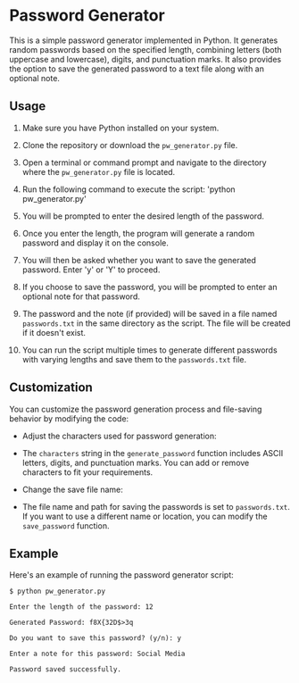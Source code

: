 # Password Generator

This is a simple password generator implemented in Python. It generates random passwords based on the specified length, combining letters (both uppercase and lowercase), digits, and punctuation marks. It also provides the option to save the generated password to a text file along with an optional note.

## Usage

1. Make sure you have Python installed on your system.

2. Clone the repository or download the `pw_generator.py` file.

3. Open a terminal or command prompt and navigate to the directory where the `pw_generator.py` file is located.

4. Run the following command to execute the script:
'python pw_generator.py'


5. You will be prompted to enter the desired length of the password.

6. Once you enter the length, the program will generate a random password and display it on the console.

7. You will then be asked whether you want to save the generated password. Enter 'y' or 'Y' to proceed.

8. If you choose to save the password, you will be prompted to enter an optional note for that password.

9. The password and the note (if provided) will be saved in a file named `passwords.txt` in the same directory as the script. The file will be created if it doesn't exist.

10. You can run the script multiple times to generate different passwords with varying lengths and save them to the `passwords.txt` file.

## Customization

You can customize the password generation process and file-saving behavior by modifying the code:

- Adjust the characters used for password generation:
- The `characters` string in the `generate_password` function includes ASCII letters, digits, and punctuation marks. You can add or remove characters to fit your requirements.

- Change the save file name:
- The file name and path for saving the passwords is set to `passwords.txt`. If you want to use a different name or location, you can modify the `save_password` function.

## Example

Here's an example of running the password generator script:
    
    
    $ python pw_generator.py

    Enter the length of the password: 12
    
    Generated Password: f8X{32D$>3q
    
    Do you want to save this password? (y/n): y
    
    Enter a note for this password: Social Media
    
    Password saved successfully.
